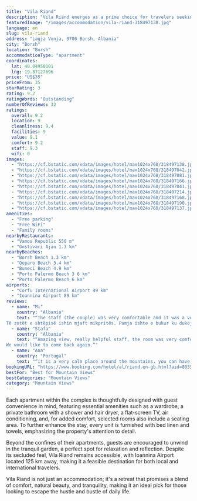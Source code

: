 ```yaml
---
title: "Vila Riand"
description: "Vila Riand emerges as a prime choice for travelers seeking a serene getaway in Borsh, located a mere 48 km from the enchanting Butrint National Park."
featuredImage: "/images/accommodation/vila-riand-318497138.jpg"
language: en
slug: vila-riand
address: "Lagja Vonja, 9700 Borsh, Albania"
city: "Borsh"
location: "Borsh"
accommodationType: "apartment"
coordinates:
  lat: 40.04950101
  lng: 19.87127696
price: "US$35"
priceFrom: 35
starRating: 3
rating: 9.2
ratingWords: "Outstanding"
numberOfReviews: 32
ratings:
  overall: 9.2
  location: 9
  cleanliness: 9.4
  facilities: 9
  value: 9.1
  comfort: 9.2
  staff: 9.3
  wifi: 0
images:
  - "https://cf.bstatic.com/xdata/images/hotel/max1024x768/318497138.jpg?k=03700068dac91ecbfef46ba3456d2391847c973803ac777acd65d471662edc3d&o=&hp=1"
  - "https://cf.bstatic.com/xdata/images/hotel/max1024x768/318497042.jpg?k=33cc441afc5581babea65b3c7dc6b6528090679dca005f9e8421b22b0add80ee&o=&hp=1"
  - "https://cf.bstatic.com/xdata/images/hotel/max1024x768/318497081.jpg?k=48e56e34efb49ca1bd5cb550562babc7b53626f75ae4dbb37603c697db083292&o=&hp=1"
  - "https://cf.bstatic.com/xdata/images/hotel/max1024x768/318497166.jpg?k=da423ab4db21a6bd50f71a0e1f312c0094989b5d56f3994375302b4229101cfe&o=&hp=1"
  - "https://cf.bstatic.com/xdata/images/hotel/max1024x768/318497041.jpg?k=a266aebdd7f0e5c7b776fceb13c010bad511d575c91cf752099810e029b343fe&o=&hp=1"
  - "https://cf.bstatic.com/xdata/images/hotel/max1024x768/318497214.jpg?k=c5a0ea7f4141a898015609cf3e93eef055adda704009a583039292b152969e96&o=&hp=1"
  - "https://cf.bstatic.com/xdata/images/hotel/max1024x768/318497168.jpg?k=7d56328c89486a74abecdbc2c490171d2eba985a84450432c5d7e6d77d0b3a2b&o=&hp=1"
  - "https://cf.bstatic.com/xdata/images/hotel/max1024x768/318497190.jpg?k=37bcbc10820b3c1613e474fd136ecadb562e1d27a1e9c4b965b6ff7b5fa31c4d&o=&hp=1"
  - "https://cf.bstatic.com/xdata/images/hotel/max1024x768/318497137.jpg?k=1646e5baf0e9132888b5b77e7d112205724d88e08e5bcc88363561c0d0ef446b&o=&hp=1"
amenities:
  - "Free parking"
  - "Free WiFi"
  - "Family rooms"
nearbyRestaurants:
  - "Vamos Republic 550 m"
  - "Gostivari Ajan 1.3 km"
nearbyBeaches:
  - "Borsh Beach 1.3 km"
  - "Qeparo Beach 3.4 km"
  - "Buneci Beach 4.9 km"
  - "Porto Palermo Beach 3 6 km"
  - "Porto Palermo Beach 6 km"
airports:
  - "Corfu International Airport 49 km"
  - "Ioannina Airport 89 km"
reviews:
  - name: "Mi"
    country: "Albania"
    text: "“The staff (the couple) was very comfortable and it was a very good place. It was near to Borsh. .I recommend this place.
Të zotët e shtëpisë ishin mjaft mikpritës. Pamja ishte e bukur ku dukej plazhi i Borshit. Ambienti ishte i paster, familjar...”"
  - name: "Stafa"
    country: "Albania"
    text: "“Amazing view, really helpful staff, the room was very comfortable.
We would like to come back again.”"
  - name: "Ana"
    country: "Portugal"
    text: "“it is a very calm place around the mountains. you can have the experience of the beach and also de experience of the mountains. there is air conditioner and an amazing balcony with a amazing view. is possible to park the car inside. The owners...”"
bookingURL: "https://www.booking.com/hotel/al/riand.en-gb.html?aid=8035640"
bestFor: "Best for Mountain Views"
bestCategories: "Mountain Views"
category: "Mountain Views"
---
```


Each apartment within the complex is thoughtfully designed with guest convenience in mind, featuring essential amenities such as a wardrobe, a private bathroom with a shower and hair dryer, a flat-screen TV, air conditioning, and, for added comfort, selected rooms also include a seating area. To further enhance the stay, every unit is furnished with bed linen and towels, emphasizing the property's attention to detail.

Beyond the confines of their apartments, guests are encouraged to unwind in the tranquil garden, a perfect spot for relaxation and reflection. Despite its secluded feel, Vila Riand remains accessible, with Ioannina Airport located 125 km away, making it a feasible destination for both local and international travelers.

Vila Riand is not just an accommodation; it's a retreat that promises a blend of comfort, natural beauty, and tranquility, making it an ideal pick for those looking to escape the hustle and bustle of daily life.